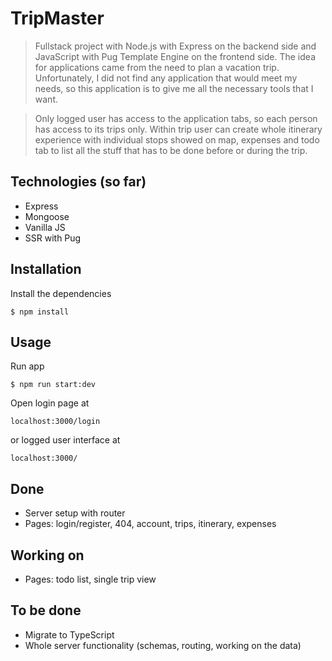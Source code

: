 # TripMaster 

> Fullstack project with Node.js with Express on the backend side and JavaScript with Pug Template Engine on the frontend side. The idea for applications came from the need to plan a vacation trip. Unfortunately, I did not find any application that would meet my needs, so this application is to give me all the necessary tools that I want. 

> Only logged user has access to the application tabs, so each person has access to its trips only. Within trip user can create whole itinerary experience with individual stops showed on map, expenses and todo tab to list all the stuff that has to be done before or during the trip. 

## Technologies (so far)

- Express
- Mongoose
- Vanilla JS 
- SSR with Pug

## Installation

Install the dependencies

```$xslt
$ npm install
```

## Usage

Run app

```$xslt
$ npm run start:dev
```

Open login page at

```$xslt
localhost:3000/login
```

or logged user interface at 

```$xslt
localhost:3000/
```

## Done

- Server setup with router
- Pages: login/register, 404, account, trips, itinerary, expenses

## Working on 

- Pages: todo list, single trip view

## To be done

- Migrate to TypeScript
- Whole server functionality (schemas, routing, working on the data)